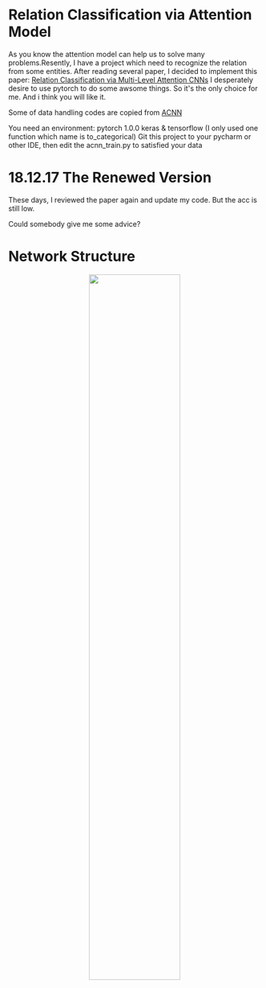 # Relation Classification via Attention Model
As you know the attention model can help us to solve many problems.Resently, I have a project which need to recognize the relation from some entities. After reading several paper, I decided to implement this paper: [Relation Classification via Multi-Level Attention CNNs](http://iiis.tsinghua.edu.cn/~weblt/papers/relation-classification.pdf)
I desperately desire to use pytorch to do some awsome things. So it's the only choice for me. And i think you will like it.

Some of data handling codes are copied from [ACNN](https://github.com/FrankWork/acnn)

You need an environment:
pytorch 1.0.0
keras & tensorflow (I only used one function which name is to_categorical)
Git this project to your pycharm or other IDE, then edit the acnn_train.py to satisfied your data
# 18.12.17 The Renewed Version
These days, I reviewed the paper again and update my code. But the acc is still low.

Could somebody give me some advice?
# Network Structure
<p align="center"><img width="60%" src="acnn_structure.png" /></p>
